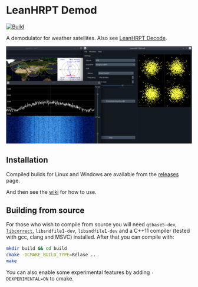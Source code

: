 # LeanHRPT Demod

[![Build](https://github.com/Xerbo/LeanHRPT-Demod/actions/workflows/build.yml/badge.svg)](https://github.com/Xerbo/LeanHRPT-Demod/actions/workflows/build.yml)

A demodulator for weather satellites. Also see [LeanHRPT Decode](https://github.com/Xerbo/LeanHRPT-Decode).

![Screenshot of LeanHRPT-Demod demodulating FengYun in realtime and outputting VCDUs](images/example.webp)

## Installation

Compiled builds for Linux and Windows are available from the [releases](https://github.com/Xerbo/LeanHRPT-Demod/releases) page.

And then see the [wiki](https://github.com/Xerbo/LeanHRPT-Demod/wiki) for how to use.

## Building from source

For those who wish to compile from source you will need `qtbase5-dev`, [`libcorrect`](https://github.com/quiet/libcorrect), `libsndfile1-dev`, `libsndfile1-dev` and a C++11 compiler (tested with gcc, clang and MSVC) installed. After that you can compile with:

```sh
mkdir build && cd build
cmake -DCMAKE_BUILD_TYPE=Relase ..
make
```
You can also enable some experimental features by adding `-DEXPERIMENTAL=ON` to cmake.
